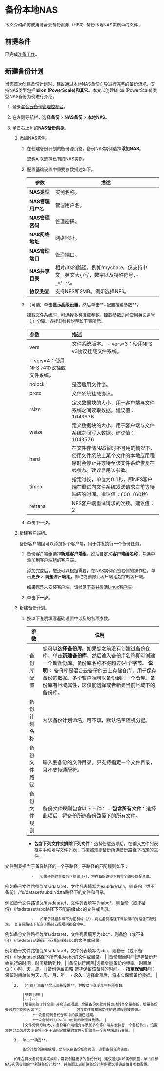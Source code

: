 # 备份本地NAS

本文介绍如何使用混合云备份服务（HBR）备份本地NAS实例中的文件。

## 前提条件

已完成[准备工作](/intl.zh-CN/NAS备份教程/本地NAS备份/准备工作.md)。

## 新建备份计划

当您首次创建备份计划时，建议通过本地NAS备份向导进行完整的备份流程。支持NAS类型包括**Isilon \(PowerScale\)**和**其它**。本文以创建Isilon \(PowerScale\)类型NAS备份为例进行介绍。

1.  登录[混合云备份管理控制台](https://hbr.console.aliyun.com)。

2.  在左侧导航栏，选择**备份** \> **NAS备份** \> **本地NAS**。

3.  单击右上角的**NAS备份向导**。

    1.  添加NAS实例。

        1.  在创建备份计划的备份源页签，备份NAS实例选择**添加NAS**。

            您也可以选择已有的NAS实例。

        2.  配置基础设置中重要参数描述如下。

            |参数|描述|
            |--|--|
            |**NAS类型**|实例名称。|
            |**NAS管理用户名**|管理用户名。|
            |**NAS管理密码**|管理密码。|
            |**NAS网络地址**|网络地址。|
            |**NAS管理端口**|管理端口。|
            |**NAS共享目录**|相对/ifs的路径，例如/myshare。仅支持中文、英文大小写，数字以及特殊符号`,-_=/.:\`。 |
            |**协议类型**|支持NFS和SMB。例如选择NFS。|

        3.  （可选）单击**显示高级设置**，然后单击**+配置挂载参数**。

            挂载文件系统时，可选择多种挂载参数，挂载参数之间使用英文逗号（,）分隔。各挂载参数说明如下表所示。

            |参数|描述|
            |:-|:-|
            |vers|文件系统版本。             -   vers=3：使用NFS v3协议挂载文件系统。
            -   vers=4：使用NFS v4协议挂载文件系统。 |
            |nolock|是否启用文件锁。|
            |proto|文件系统挂载协议。|
            |rsize|定义数据块的大小，用于客户端与文件系统之间读取数据。建议值：1048576 |
            |wsize|定义数据块的大小，用于客户端与文件系统之间写入数据。建议值：1048576 |
            |hard|在文件存储NAS暂时不可用的情况下，使用文件系统上某个文件的本地应用程序时会停止并等待至该文件系统恢复在线状态。建议启用该参数。|
            |timeo|指定时长，单位为0.1秒，即NFS客户端在重试向文件系统发送请求之前等待响应的时间。建议值：600（60秒） |
            |retrans|NFS客户端重试请求的次数。建议值：2 |

        4.  单击**下一步**。
    2.  新建客户端组。

        备份客户端组可以添加多个客户端，用于并发执行一个备份任务。

        1.  备份客户端组选择**新建客户端组**，然后自定义**客户端组名称**，并选中添加到客户端组的客户端。

            添加完成后，您还可以根据需要，在NAS实例页签右侧的操作栏，单击**更多** \> **调整客户端组**，修改或删除此客户端组包含的客户端。

            如果您还未安装客户端，请参见[下载并激活Linux客户端](/intl.zh-CN/NAS备份教程/本地NAS备份/准备工作.mdsection_73j_f0l_dct)。

        2.  单击**下一步**。
    3.  新建备份计划。

        1.  按以下说明填写基础设置中涉及的各项参数。

            |参数|说明|
            |--|--|
            |备份库配置|您可以**选择备份库**。如果您之前没有创建过备份仓库，单击**新建备份库**，然后输入备份库名称即可创建一个新备份库。备份库名称不得超过64个字节。 **说明：** 备份库是混合云备份的云上存储仓库，用于保存备份的数据。多个客户端可以备份到同一个仓库。备份库有地域属性，您仅能选择或者新建当前地域下的备份库。 |
            |备份计划名称|为该备份计划命名。可不填，默认名字随机分配。|
            |备份文件路径|输入要备份的文件目录。只支持指定一个文件目录，且不支持通配符。|
            |备份文件规则|备份文件规则包含以下三种：            -   **包含所有文件**：选择此项后，将备份所选备份路径下的所有文件。
            -   **包含下列文件**或**排除下列文件**：选择任意选项后，在输入文件列表框中手动填写文件列表，将按照规则备份所选备份路径下指定的文件。

文件列表相当于备份路径的一个子路径，子路径的匹配规则如下：

                -   如果子路径前缀为正斜线（/），将在备份路径下按照全路径匹配过滤。

例如备份文件路径为/ifs/dataset，文件列表填写为/subdir/data，则备份（或不备份）/ifs/dataset/subdir/data路径下的文件和目录。

例如备份文件路径为/ifs/dataset，文件列表填写为/abc\*，则备份（或不备份）/ifs/dataset/abc路径下匹配前缀abc的文件或目录。

                -   如果子路径前缀不为正斜线（/），将在备份路径下面按照相对路径匹配过滤， 即备份路径下任意子路径匹配规则都会命中。

例如备份文件路径为/ifs/dataset，文件列表填写为abc\*，则备份（或不备份）/ifs/dataset路径下匹配前缀abc的文件或目录。

例如备份文件路径为/ifs/dataset，文件列表填写为abc，则备份（或不备份）/ifs/dataset路径下所有名为abc的文件或目录。 |
            |备份起始时间|选择备份开始执行的时间。时间精确到秒。|
            |备份执行间隔|选择增量备份的频率。时间单位：小时、天、周。|
            |备份保留策略|选择保留该备份的时间。            -   **指定保留时间**：保留时间单位为天、周、月、年。
            -   **永久**：选择此项后，将永久保留备份数据。 |

        2.  （可选）单击**显示高级设置**，并按以下说明填写各项参数。

            |参数|说明|
            |--|--|
            |增量失败时转全量|开启该选项后，增量备份失败时将自动转为全量备份。增量备份失败的可能原因如下：            -   包含文件或排除文件的过滤规则被修改。
            -   上一次备份到备份仓库中的数据已过期。
            -   上一次备份时为Isilon创建的快照被删除。 |
            |文件分页切片大小|备份客户端组允许添加多个客户端并发执行一个备份作业，设置文件分页切片大小会将不少于该指定数量的文件分配给某一个客户端进行备份。|

        3.  单击**确定**。

            备份计划创建完成后，您可以在备份任务页签，查看备份任务进度。

        如果在首次备份任务完成后，需要创建更多的备份计划，建议通过NAS实例页签，单击目标NAS实例右侧的**新建备份计划**，并按照上述新建备份计划步骤说明完成相关参数配置。


